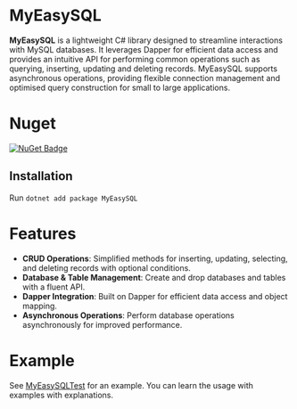 
# MyEasySQL
**MyEasySQL** is a lightweight C# library designed to streamline interactions with MySQL databases. It leverages Dapper for efficient data access and provides an intuitive API for performing common operations such as querying, inserting, updating and deleting records. MyEasySQL supports asynchronous operations, providing flexible connection management and optimised query construction for small to large applications.

# Nuget
[![NuGet Badge](https://img.shields.io/nuget/v/MyEasySQL)](https://www.nuget.org/packages/MyEasySQL)

## Installation
Run `dotnet add package MyEasySQL`

# Features
- **CRUD Operations**: Simplified methods for inserting, updating, selecting, and deleting records with optional conditions.
- **Database & Table Management**: Create and drop databases and tables with a fluent API.
- **Dapper Integration**: Built on Dapper for efficient data access and object mapping.
- **Asynchronous Operations**: Perform database operations asynchronously for improved performance.

# Example
See [MyEasySQLTest](https://github.com/schwarper/MyEasySQL/blob/main/MyEasySQLTest/MyEasySQLTest.cs) for an example. You can learn the usage with examples with explanations.